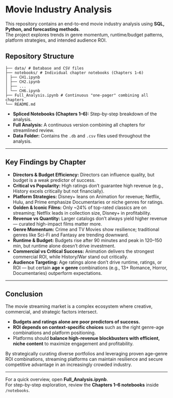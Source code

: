 # Movie Industry Analysis

This repository contains an end-to-end movie industry analysis using **SQL, Python, and forecasting methods**.  
The project explores trends in genre momentum, runtime/budget patterns, platform strategies, and intended audience ROI.

## Repository Structure
```
├── data/ # Database and CSV files
├── notebooks/ # Individual chapter notebooks (Chapters 1–6)
│ ├── CH1.ipynb
│ ├── CH2.ipynb
│ ├── ...
│ └── CH6.ipynb
├── Full_Analysis.ipynb # Continuous "one-pager" combining all chapters
└── README.md
```


- **Spliced Notebooks (Chapters 1–6):** Step-by-step breakdown of the analysis.  
- **Full Analysis:** A continuous version combining all chapters for streamlined review.  
- **Data Folder:** Contains the `.db` and `.csv` files used throughout the analysis.  

---

## Key Findings by Chapter
- **Directors & Budget Efficiency:** Directors can influence quality, but budget is a weak predictor of success.  
- **Critical vs Popularity:** High ratings don’t guarantee high revenue (e.g., History excels critically but not financially).  
- **Platform Strategies:** Disney+ leans on Animation for revenue; Netflix, Hulu, and Prime emphasize Documentaries or niche genres for ratings.  
- **Golden & Iconic Films:** Only ~24% of top-rated classics are on streaming; Netflix leads in collection size, Disney+ in profitability.  
- **Revenue vs Quantity:** Larger catalogs don’t always yield higher revenue — curated high-impact films matter more.  
- **Genre Momentum:** Crime and TV Movies show resilience; traditional genres like Sci-Fi and Fantasy are trending downward.  
- **Runtime & Budget:** Budgets rise after 90 minutes and peak in 120–150 min, but runtime alone doesn’t drive investment.  
- **Commercial vs Critical Success:** Animation delivers the strongest commercial ROI, while History/War stand out critically.  
- **Audience Targeting:** Age ratings alone don’t drive runtime, ratings, or ROI — but certain **age × genre** combinations (e.g., 13+ Romance, Horror, Documentaries) outperform expectations.  

---

## Conclusion
The movie streaming market is a complex ecosystem where creative, commercial, and strategic factors intersect.  
- **Budgets and ratings alone are poor predictors of success.**  
- **ROI depends on context-specific choices** such as the right genre-age combinations and platform positioning.  
- Platforms should **balance high-revenue blockbusters with efficient, niche content** to maximize engagement and profitability.  

By strategically curating diverse portfolios and leveraging proven age–genre ROI combinations, streaming platforms can maintain resilience and secure competitive advantage in an increasingly crowded industry.  


---

For a quick overview, open **Full_Analysis.ipynb**.  
For step-by-step exploration, review the **Chapters 1–6 notebooks** inside `/notebooks`.
